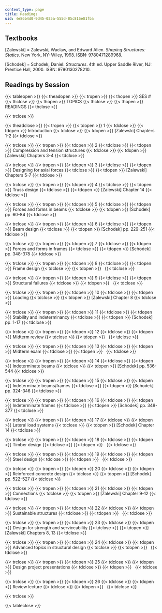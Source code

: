 ```yaml
---
content_type: page
title: Readings
uid: 4e86b4d0-9d45-025a-555d-05c816e81fba
---
```


Textbooks
---------

\[Zalewski\] = Zalewski, Waclaw, and Edward Allen. _Shaping Structures: Statics_. New York, NY: Wiley, 1998. ISBN: 9780471289968.

\[Schodek\] = Schodek, Daniel. _Structures_. 4th ed. Upper Saddle River, NJ: Prentice Hall, 2000. ISBN: 9780130278210.

Readings by Session
-------------------

{{< tableopen >}}
{{< theadopen >}}
{{< tropen >}}
{{< thopen >}}
SES #
{{< thclose >}}
{{< thopen >}}
TOPICS
{{< thclose >}}
{{< thopen >}}
READINGS
{{< thclose >}}

{{< trclose >}}

{{< theadclose >}}
{{< tropen >}}
{{< tdopen >}}
1
{{< tdclose >}}
{{< tdopen >}}
Introduction
{{< tdclose >}}
{{< tdopen >}}
\[Zalewski\] Chapters 1-2
{{< tdclose >}}

{{< trclose >}}
{{< tropen >}}
{{< tdopen >}}
2
{{< tdclose >}}
{{< tdopen >}}
Compression and tension structures
{{< tdclose >}}
{{< tdopen >}}
\[Zalewski\] Chapters 3-4
{{< tdclose >}}

{{< trclose >}}
{{< tropen >}}
{{< tdopen >}}
3
{{< tdclose >}}
{{< tdopen >}}
Designing for axial forces
{{< tdclose >}}
{{< tdopen >}}
\[Zalewski\] Chapters 5-7
{{< tdclose >}}

{{< trclose >}}
{{< tropen >}}
{{< tdopen >}}
4
{{< tdclose >}}
{{< tdopen >}}
Truss design
{{< tdclose >}}
{{< tdopen >}}
\[Zalewski\] Chapter 14
{{< tdclose >}}

{{< trclose >}}
{{< tropen >}}
{{< tdopen >}}
5
{{< tdclose >}}
{{< tdopen >}}
Forces and forms in beams
{{< tdclose >}}
{{< tdopen >}}
\[Schodek\] pp. 60-84
{{< tdclose >}}

{{< trclose >}}
{{< tropen >}}
{{< tdopen >}}
6
{{< tdclose >}}
{{< tdopen >}}
Beam design
{{< tdclose >}}
{{< tdopen >}}
\[Schodek\] pp. 229-251
{{< tdclose >}}

{{< trclose >}}
{{< tropen >}}
{{< tdopen >}}
7
{{< tdclose >}}
{{< tdopen >}}
Forces and forms in frames
{{< tdclose >}}
{{< tdopen >}}
\[Schodek\] pp. 348-378
{{< tdclose >}}

{{< trclose >}}
{{< tropen >}}
{{< tdopen >}}
8
{{< tdclose >}}
{{< tdopen >}}
Frame design
{{< tdclose >}}
{{< tdopen >}}
 
{{< tdclose >}}

{{< trclose >}}
{{< tropen >}}
{{< tdopen >}}
9
{{< tdclose >}}
{{< tdopen >}}
Structural failures
{{< tdclose >}}
{{< tdopen >}}
 
{{< tdclose >}}

{{< trclose >}}
{{< tropen >}}
{{< tdopen >}}
10
{{< tdclose >}}
{{< tdopen >}}
Loading
{{< tdclose >}}
{{< tdopen >}}
\[Zalewski\] Chapter 8
{{< tdclose >}}

{{< trclose >}}
{{< tropen >}}
{{< tdopen >}}
11
{{< tdclose >}}
{{< tdopen >}}
Stability and indeterminancy
{{< tdclose >}}
{{< tdopen >}}
\[Schodek\] pp. 1-17
{{< tdclose >}}

{{< trclose >}}
{{< tropen >}}
{{< tdopen >}}
12
{{< tdclose >}}
{{< tdopen >}}
Midterm review
{{< tdclose >}}
{{< tdopen >}}
 
{{< tdclose >}}

{{< trclose >}}
{{< tropen >}}
{{< tdopen >}}
13
{{< tdclose >}}
{{< tdopen >}}
Midterm exam
{{< tdclose >}}
{{< tdopen >}}
 
{{< tdclose >}}

{{< trclose >}}
{{< tropen >}}
{{< tdopen >}}
14
{{< tdclose >}}
{{< tdopen >}}
Indeterminate beams
{{< tdclose >}}
{{< tdopen >}}
\[Schodek\] pp. 536-544
{{< tdclose >}}

{{< trclose >}}
{{< tropen >}}
{{< tdopen >}}
15
{{< tdclose >}}
{{< tdopen >}}
Indeterminate beams/frames
{{< tdclose >}}
{{< tdopen >}}
\[Schodek\] pp. 324-346
{{< tdclose >}}

{{< trclose >}}
{{< tropen >}}
{{< tdopen >}}
16
{{< tdclose >}}
{{< tdopen >}}
Indeterminate frames
{{< tdclose >}}
{{< tdopen >}}
\[Schodek\] pp. 348-377
{{< tdclose >}}

{{< trclose >}}
{{< tropen >}}
{{< tdopen >}}
17
{{< tdclose >}}
{{< tdopen >}}
Lateral load systems
{{< tdclose >}}
{{< tdopen >}}
\[Schodek\] Chapter 14
{{< tdclose >}}

{{< trclose >}}
{{< tropen >}}
{{< tdopen >}}
18
{{< tdclose >}}
{{< tdopen >}}
Timber design
{{< tdclose >}}
{{< tdopen >}}
 
{{< tdclose >}}

{{< trclose >}}
{{< tropen >}}
{{< tdopen >}}
19
{{< tdclose >}}
{{< tdopen >}}
Steel design
{{< tdclose >}}
{{< tdopen >}}
 
{{< tdclose >}}

{{< trclose >}}
{{< tropen >}}
{{< tdopen >}}
20
{{< tdclose >}}
{{< tdopen >}}
Reinforced concrete design
{{< tdclose >}}
{{< tdopen >}}
\[Schodek\] pp. 522-527
{{< tdclose >}}

{{< trclose >}}
{{< tropen >}}
{{< tdopen >}}
21
{{< tdclose >}}
{{< tdopen >}}
Connections
{{< tdclose >}}
{{< tdopen >}}
\[Zalewski\] Chapter 9-12
{{< tdclose >}}

{{< trclose >}}
{{< tropen >}}
{{< tdopen >}}
22
{{< tdclose >}}
{{< tdopen >}}
Sustainable structures
{{< tdclose >}}
{{< tdopen >}}
 
{{< tdclose >}}

{{< trclose >}}
{{< tropen >}}
{{< tdopen >}}
23
{{< tdclose >}}
{{< tdopen >}}
Design for strength and serviceability
{{< tdclose >}}
{{< tdopen >}}
\[Zalewski\] Chapters 8, 13
{{< tdclose >}}

{{< trclose >}}
{{< tropen >}}
{{< tdopen >}}
24
{{< tdclose >}}
{{< tdopen >}}
Advanced topics in structural design
{{< tdclose >}}
{{< tdopen >}}
 
{{< tdclose >}}

{{< trclose >}}
{{< tropen >}}
{{< tdopen >}}
25
{{< tdclose >}}
{{< tdopen >}}
Design project presentations
{{< tdclose >}}
{{< tdopen >}}
 
{{< tdclose >}}

{{< trclose >}}
{{< tropen >}}
{{< tdopen >}}
26
{{< tdclose >}}
{{< tdopen >}}
Review lecture
{{< tdclose >}}
{{< tdopen >}}
 
{{< tdclose >}}

{{< trclose >}}

{{< tableclose >}}